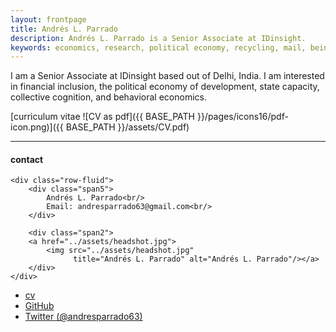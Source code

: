 ```yaml
---
layout: frontpage
title: Andrés L. Parrado
description: Andrés L. Parrado is a Senior Associate at IDinsight. 
keywords: economics, research, political economy, recycling, mail, being a good boy
---
```


I am a Senior Associate at IDinsight based out of Delhi, India. I am interested in financial inclusion, the political economy of development, state capacity, collective cognition, and behavioral economics.

[curriculum vitae ![CV as pdf]({{ BASE_PATH }}/pages/icons16/pdf-icon.png)]({{ BASE_PATH }}/assets/CV.pdf)<br/>


---


<div class="container">
<h4><a name="contact"></a>contact</h4>

    <div class="row-fluid">
        <div class="span5">
            Andrés L. Parrado<br/>
            Email: andresparrado63@gmail.com<br/>
        </div>

        <div class="span2">
        <a href="../assets/headshot.jpg">
            <img src="../assets/headshot.jpg"
                  title="Andrés L. Parrado" alt="Andrés L. Parrado"/></a>
        </div>
    </div>
</div>

<div class="navbar">
  <div class="navbar-inner">
      <ul class="nav">
          <li><a href="{{ BASE_PATH }}/assets/CV.pdf">cv</a></li>
          <li><a href="https://github.com/aparrado">GitHub</a></li>
          <li><a href="https://twitter.com/andresparrado63">Twitter (@andresparrado63)</a></li>
      </ul>
  </div>
</div>